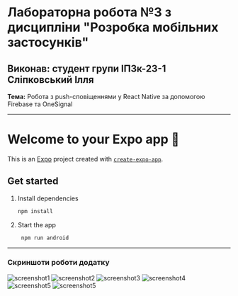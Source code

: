 # Лабораторна робота №3 з дисципліни "Розробка мобільних застосунків"

## Виконав: студент групи ІПЗк-23-1 Сліпковський Ілля

**Тема:** Робота з push-сповіщеннями у React Native за допомогою Firebase та OneSignal

---
# Welcome to your Expo app 👋

This is an [Expo](https://expo.dev) project created with [
`create-expo-app`](https://www.npmjs.com/package/create-expo-app).

## Get started

1. Install dependencies

   ```bash
   npm install
   ```

2. Start the app

   ```bash
    npm run android
   ```

---

### Скриншоти роботи додатку

![screenshot1](assets/img.png)
![screenshot2](assets/img1.png)
![screenshot3](assets/img2.png)
![screenshot4](assets/img3.png)
![screenshot5](assets/img4.png)
![screenshot5](assets/img5.png)